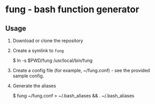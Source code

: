 fung - bash function generator
==================================================

Usage
--------------------------------------------------

1. Download or clone the repository

2. Create a symlink to `fung`

    $ ln -s $PWD/fung /usr/local/bin/fung

3. Create a config file (for example, ~/fung.conf) - see the provided 
   sample config.

4. Generate the aliases

    $ fung ~/fung.conf > ~/.bash_aliases && . ~/.bash_aliases
